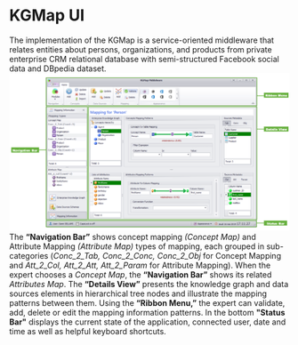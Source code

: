 # KGMap UI
The implementation of the KGMap is a service-oriented middleware that relates entities about persons, organizations, and products from private enterprise CRM relational database with semi-structured Facebook social data and DBpedia dataset.
![](Resources/Mapping_UI.PNG)
The **“Navigation Bar”** shows concept mapping _(Concept Map)_ and Attribute Mapping _(Attribute Map)_ types of mapping, each grouped in sub-categories (_Conc_2_Tab, Conc_2_Conc, Conc_2_Obj_ for Concept Mapping and _Att_2_Col, Att_2_Att, Att_2_Param_ for Attribute Mapping). When the expert chooses a _Concept Map_, the **“Navigation Bar”** shows its related _Attributes Map_. The **“Details View”** presents the knowledge graph and data sources elements in hierarchical tree nodes and illustrate the mapping patterns between them. Using the **“Ribbon Menu,”** the expert can validate, add, delete or edit the mapping information patterns. In the bottom **"Status Bar"** displays the current state of the application, connected user, date and time as well as helpful keyboard shortcuts.
